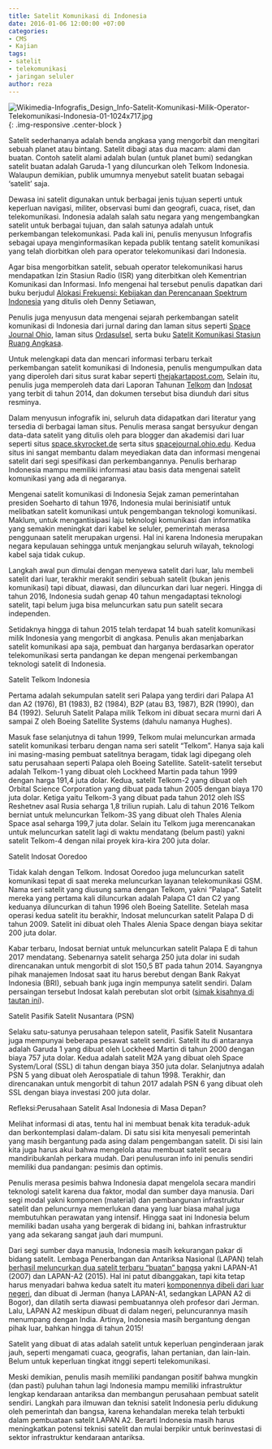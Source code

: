 ```yaml
---
title: Satelit Komunikasi di Indonesia
date: 2016-01-06 12:00:00 +07:00
categories:
- CMS
- Kajian
tags:
- satelit
- telekomunikasi
- jaringan seluler
author: reza
---
```


![Wikimedia-Infografis_Design_Info-Satelit-Komunikasi-Milik-Operator-Telekomunikasi-Indonesia-01-1024x717.jpg](/uploads/Wikimedia-Infografis_Design_Info-Satelit-Komunikasi-Milik-Operator-Telekomunikasi-Indonesia-01-1024x717.jpg){: .img-responsive .center-block }

Satelit sederhananya adalah benda angkasa yang mengorbit dan mengitari sebuah planet atau bintang. Satelit dibagi atas dua macam: alami dan buatan. Contoh satelit alami adalah bulan (untuk planet bumi) sedangkan satelit buatan adalah Garuda-1 yang diluncurkan oleh Telkom Indonesia. Walaupun demikian, publik umumnya menyebut satelit buatan sebagai ‘satelit’ saja.

Dewasa ini satelit digunakan untuk berbagai jenis tujuan seperti untuk keperluan navigasi, militer, observasi bumi dan geografi, cuaca, riset, dan telekomunikasi. Indonesia adalah salah satu negara yang mengembangkan satelit untuk berbagai tujuan, dan salah satunya adalah untuk perkembangan telekomunkasi. Pada kali ini, penulis menyusun Infografis sebagai upaya menginformasikan kepada publik tentang satelit komunikasi yang telah diorbitkan oleh para operator telekomunikasi dari Indonesia.

Agar bisa mengorbitkan satelit, sebuah operator telekomunikasi harus mendapatkan Izin Stasiun Radio (ISR) yang diterbitkan oleh Kementrian Komunikasi dan Informasi. Info mengenai hal tersebut penulis dapatkan dari buku berjudul [Alokasi Frekuensi: Kebijakan dan Perencanaan Spektrum Indonesia](https://www.scribd.com/doc/286900242/71/PERIZINAN-SATELIT) yang ditulis oleh Denny Setiawan,

Penulis juga menyusun data mengenai sejarah perkembangan satelit komunikasi di Indonesia dari jurnal daring dan laman situs seperti [Space Journal Ohio](http://spacejournal.ohio.edu/issue8/his_tonda1_indo.html), laman situs [Ordasulsel](http://ordasulsel.net/berita-190-perkembangan-satelit-telekomunikasi-di-indonesia.html), serta buku [Satelit Komunikasi Stasiun Ruang Angkasa](https://books.google.co.id/books?id=GRVvbCZb3cUC&dq=satelit+komunikasi+stasiun+ruang+angkasa&source=gbs_navlinks_s).

Untuk melengkapi data dan mencari informasi terbaru terkait perkembangan satelit komunikasi di Indonesia, penulis mengumpulkan data yang diperoleh dari situs surat kabar seperti [thejakartapost.com](http://www.thejakartapost.com/news/2013/12/21/psn-spend-220m-expansion.html), Selain itu, penulis juga memperoleh data dari Laporan Tahunan [Telkom](http://www.telkom.co.id/assets/uploads/2013/05/AR-TELKOM-2014-BAHASA.pdf) dan [Indosat](http://assets.indosatooredoo.com/Assets/Upload/PDF/Laporan%20Tahunan/Indo/AR%20INDOSAT%202014_INDO_25%20mei.pdf) yang terbit di tahun 2014, dan dokumen tersebut bisa diunduh dari situs resminya.

Dalam menyusun infografik ini, seluruh data didapatkan dari literatur yang tersedia di berbagai laman situs. Penulis merasa sangat bersyukur dengan data-data satelit yang ditulis oleh para blogger dan akademisi dari luar seperti situs [space.skyrocket.de](http://space.skyrocket.de/) serta situs [spacejournal.ohio.edu](http://spacejournal.ohio.edu/). Kedua situs ini sangat membantu dalam meyediakan data dan informasi mengenai satelit dari segi spesifikasi dan perkembangannya. Penulis berharap Indonesia mampu memiliki informasi atau basis data mengenai satelit komunikasi yang ada di negaranya.

Mengenai satelit komunikasi di Indonesia
Sejak zaman pemerintahan presiden Soeharto di tahun 1976, Indonesia mulai berinisiatif untuk melibatkan satelit komunikasi untuk pengembangan teknologi komunikasi. Maklum, untuk mengantisipasi laju teknologi komunikasi dan informatika yang semakin meningkat dari kabel ke seluler, pemerintah merasa penggunaan satelit merupakan urgensi. Hal ini karena Indonesia merupakan negara kepulauan sehingga untuk menjangkau seluruh wilayah, teknologi kabel saja tidak cukup.

Langkah awal pun dimulai dengan menyewa satelit dari luar, lalu membeli satelit dari luar, terakhir merakit sendiri sebuah satelit (bukan jenis komunikasi) tapi dibuat, diawasi, dan diluncurkan dari luar negeri. Hingga di tahun 2016, Indonesia sudah genap 40 tahun mengadaptasi teknologi satelit, tapi belum juga bisa meluncurkan satu pun satelit secara independen.

Setidaknya hingga di tahun 2015 telah terdapat 14 buah satelit komunikasi milik Indonesia yang mengorbit di angkasa. Penulis akan menjabarkan satelit komunikasi apa saja, pembuat dan harganya berdasarkan operator telekomunikasi serta pandangan ke depan mengenai perkembangan teknologi satelit di Indonesia.

Satelit Telkom Indonesia 

Pertama adalah sekumpulan satelit seri Palapa yang terdiri dari Palapa A1 dan A2 (1976), B1 (1983), B2 (1984), B2P (atau B3, 1987), B2R (1990), dan B4 (1992). Seluruh Satelit Palapa milik Telkom ini dibuat secara murni dari A sampai Z oleh Boeing Satellite Systems (dahulu namanya Hughes).

Masuk fase selanjutnya di tahun 1999, Telkom mulai meluncurkan armada satelit komunikasi terbaru dengan nama seri satelit “Telkom”. Hanya saja kali ini masing-masing pembuat satelitnya beragam, tidak lagi dipegang oleh satu perusahaan seperti Palapa oleh Boeing Satellite. Satelit-satelit tersebut adalah Telkom-1 yang dibuat oleh Lockheed Martin pada tahun 1999 dengan harga 191,4 juta dolar. Kedua, satelit Telkom-2 yang dibuat oleh Orbital Science Corporation yang dibuat pada tahun 2005 dengan biaya 170 juta dolar. Ketiga yaitu Telkom-3 yang dibuat pada tahun 2012 oleh ISS Reshetnev asal Rusia seharga 1,8 triliun rupiah. Lalu di tahun 2016 Telkom berniat untuk meluncurkan Telkom-3S yang dibuat oleh Thales Alenia Space asal seharga 199,7 juta dolar. Selain itu Telkom juga merencanakan untuk meluncurkan satelit lagi di waktu mendatang (belum pasti) yakni satelit Telkom-4 dengan nilai proyek kira-kira 200 juta dolar.

Satelit Indosat Ooredoo

Tidak kalah dengan Telkom. Indosat Ooredoo juga meluncurkan satelit komunikasi tepat di saat mereka meluncurkan layanan telekomunikasi GSM. Nama seri satelit yang diusung sama dengan Telkom, yakni “Palapa”. Satelit mereka yang pertama kali diluncurkan adalah Palapa C1 dan C2 yang keduanya diluncurkan di tahun 1996 oleh Boeing Satellite.  Setelah masa operasi kedua satelit itu berakhir, Indosat meluncurkan satelit Palapa D di tahun 2009. Satelit ini dibuat oleh Thales Alenia Space dengan biaya sekitar 200 juta dolar.

Kabar terbaru, Indosat berniat untuk meluncurkan satelit Palapa E di tahun 2017 mendatang. Sebenarnya satelit seharga 250 juta dolar ini sudah direncanakan untuk mengorbit di slot 150,5 BT pada tahun 2014. Sayangnya pihak manajemen Indosat saat itu harus berebut dengan Bank Rakyat Indonesia (BRI), sebuah bank juga ingin mempunya satelit sendiri. Dalam persaingan tersebut Indosat kalah perebutan slot orbit ([simak kisahnya di tautan ini](http://tekno.liputan6.com/read/2045556/teka-teki-di-balik-lepasnya-satelit-indosat-ke-bri)).

Satelit Pasifik Satelit Nusantara (PSN)

Selaku satu-satunya perusahaan telepon satelit, Pasifik Satelit Nusantara juga mempunyai beberapa pesawat satelit sendiri. Satelit itu di antaranya adalah Garuda 1 yang dibuat oleh Lockheed Martin di tahun 2000 dengan biaya 757 juta dolar. Kedua adalah satelit M2A yang dibuat oleh Space System/Loral (SSL) di tahun dengan biaya 350 juta dolar. Selanjutnya adalah PSN 5 yang dibuat oleh Aerospatiale di tahun 1998. Terakhir, dan direncanakan untuk mengorbit di tahun 2017 adalah PSN 6 yang dibuat oleh SSL dengan biaya investasi 200 juta dolar.

Refleksi:Perusahaan Satelit Asal Indonesia di Masa Depan?

Melihat informasi di atas, tentu hal ini membuat benak kita teraduk-aduk dan berkontemplasi dalam-dalam. Di satu sisi kita menyesali pemerintah yang masih bergantung pada asing dalam pengembangan satelit. Di sisi lain kita juga harus akui bahwa mengelola atau membuat satelit secara mandiribukanlah perkara mudah. Dari penulusuran info ini penulis sendiri memiliki dua pandangan: pesimis dan optimis.

Penulis merasa pesimis bahwa Indonesia dapat mengelola secara mandiri teknologi satelit karena dua faktor, modal dan sumber daya manusia. Dari segi modal yakni komponen (material) dan pembangunan infrastruktur satelit dan peluncurnya memerlukan dana yang luar biasa mahal juga membutuhkan perawatan yang intensif. Hingga saat ini Indonesia belum memiliki badan usaha yang bergerak di bidang ini, bahkan infrastruktur yang ada sekarang sangat jauh dari mumpuni.

Dari segi sumber daya manusia, Indonesia masih kekurangan pakar di bidang satelit. Lembaga Penerbangan dan Antariksa Nasional (LAPAN) telah [berhasil meluncurkan dua satelit terbaru “buatan” bangsa](http://teknologi.metrotvnews.com/read/2015/11/23/453466/lapan-indonesia-sudah-bisa-buat-satelit-sendiri) yakni LAPAN-A1 (2007) dan LAPAN-A2 (2015). Hal ini patut dibanggakan, tapi kita tetap harus menyadari bahwa kedua satelt itu materi [komponennya dibeli dari luar negeri](http://news.detik.com/berita/2004429/sebagian-komponen-satelit-lapan-a2-masih-impor), dan dibuat di Jerman (hanya LAPAN-A1, sedangkan LAPAN A2 di Bogor), dan dilatih serta diawasi pembuatannya oleh profesor dari Jerman. Lalu, LAPAN A2 meskipun dibuat di dalam negeri, peluncurannya masih menumpang dengan India. Artinya, Indonesia masih bergantung dengan pihak luar, bahkan hingga di tahun 2015!

Satelit yang dibuat di atas adalah satelit untuk keperluan penginderaan jarak jauh, seperti mengamati cuaca, geografis, lahan pertanian, dan lain-lain. Belum untuk keperluan tingkat itnggi seperti telekomunikasi.

Meski demikian, penulis masih memiliki pandangan positif bahwa mungkin (dan pasti) puluhan tahun lagi Indonesia mampu memiliki infrastruktur lengkap kendaraan antariksa dan membangun perusahaan pembuat satelit sendiri. Langkah para ilmuwan dan teknisi satelit Indonesia perlu didukung oleh pemerintah dan bangsa, karena kehandalan mereka telah terbukti dalam pembuataan satelit LAPAN A2. Berarti Indonesia masih harus meningkatkan potensi teknisi satelit dan mulai berpikir untuk berinvestasi di sektor infrastruktur kendaraan antariksa.